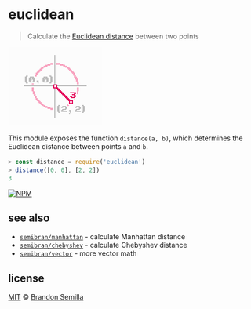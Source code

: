 # euclidean
> Calculate the [Euclidean distance](https://en.wikipedia.org/wiki/Euclidean_distance) between two points

![Euclidean distance](diagram.png)

This module exposes the function `distance(a, b)`, which determines the Euclidean distance between points `a` and `b`.
```js
> const distance = require('euclidean')
> distance([0, 0], [2, 2])
3
```

[![NPM](https://nodei.co/npm/euclidean.png?mini)](https://www.npmjs.com/package/euclidean)

## see also
- [`semibran/manhattan`](https://github.com/semibran/manhattan) - calculate Manhattan distance
- [`semibran/chebyshev`](https://github.com/semibran/chebyshev) - calculate Chebyshev distance
- [`semibran/vector`](https://github.com/semibran/vector) - more vector math

## license
[MIT](https://opensource.org/licenses/MIT) © [Brandon Semilla](https://git.io/semibran)
